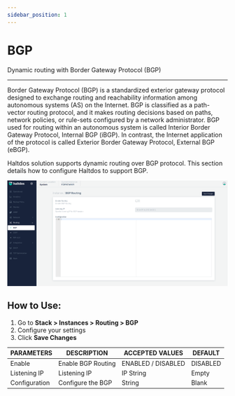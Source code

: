 ```yaml
---
sidebar_position: 1
---
```


# BGP
Dynamic routing with Border Gateway Protocol (BGP)

---

Border Gateway Protocol (BGP) is a standardized exterior gateway protocol designed to exchange routing and reachability information among autonomous systems (AS) on the Internet. BGP is classified as a path-vector routing protocol, and it makes routing decisions based on paths, network policies, or rule-sets configured by a network administrator. BGP used for routing within an autonomous system is called Interior Border Gateway Protocol, Internal BGP (iBGP). In contrast, the Internet application of the protocol is called Exterior Border Gateway Protocol, External BGP (eBGP).

Haltdos solution supports dynamic routing over BGP protocol. This section details how to configure Haltdos to support BGP.

![bgp](/img/platform/v2/bgp.png)

## How to Use:

1. Go to **Stack > Instances > Routing > BGP**
2. Configure your settings
3. Click **Save Changes**

| PARAMETERS    | DESCRIPTION        | ACCEPTED VALUES    | DEFAULT  |
|---------------|--------------------|--------------------|----------|
| Enable        | Enable BGP Routing | ENABLED / DISABLED | DISABLED |
| Listening IP  | Listening IP       | IP String          | Empty    |
| Configuration | Configure the BGP  | String             | Blank    |



